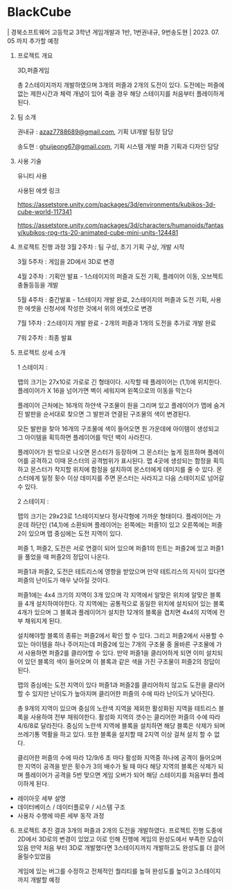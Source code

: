 # BlackCube
| 경북소프트웨어 고등학교 3학년 게임개발과 1반, 1번권내규, 9번송도현 | 
2023. 07. 05 까지 추가할 예정



1. 프로젝트 개요

   3D,퍼즐게임

   총 2스테이지까지 개발하였으며 3개의 퍼즐과 2개의 도전이 있다.
   도전에는 퍼즐에 없는 제한시간과 체력 개념이 있어 죽을 경우 해당 스테이지를 처음부터 플레이하게 된다.
  
2. 팀 소개

   권내규 : azaz7788689@gmail.com, 기획 UI개발 팀장 담당

   송도현 : ghuijeong67@gmail.com, 기획 시스템 개발 퍼즐 기획과 디자인 담당

3. 사용 기술

    유니티 사용



    사용된 에셋 링크

    https://assetstore.unity.com/packages/3d/environments/kubikos-3d-cube-world-117341

    https://assetstore.unity.com/packages/3d/characters/humanoids/fantasy/kubikos-rpg-rts-20-animated-cube-mini-units-124481

5. 프로젝트 진행 과정
   3월 2주차 : 팀 구성, 초기 기획 구상, 개발 시작

   3월 5주차 : 게임을 2D에서 3D로 변경

   4월 2주차 : 기획안 발표 - 1스테이지의 퍼즐과 도전 기획, 플레이어 이동, 오브젝트 충돌등등을 개발

   5월 4주차 : 중간발표 - 1스테이지 개발 완료, 2스테이지의 퍼즐과 도전 기획, 사용한 에셋을 신청서에 작성한 것에서 위의 에셋으로 변경

   7월 1주차 : 2스테이지 개발 완료 - 2개의 퍼즐과 1개의 도전을 추가로 개발 완료

   7워 2주차 : 최종 발표

   

7. 프로젝트 상세 소개

   1 스테이지 :

   맵의 크기는 27x10로 가로로 긴 형태이다. 시작할 때 플레이어는 (1,1)에 위치한다. 플레이어가 X 16을 넘어가면 벽이 세워지며 왼쪽으로의 이동을 막는다

   플레이어 근처에는 16개의 하얀색 구조물이 원을 그리며 있고 플레이어가 맵에 숨겨진 발판을 순서대로 찾으면 그 발판과 연결된 구조물의 색이 변경된다.

   모든 발판을 찾아 16개의 구조물에 색이 들어오면 원 가운데에 아이템이 생성되고 그 아이템을 획득하면 플레이어를 막던 벽이 사라진다.

   플레이어가 원 밖으로 나오면 몬스터가 등장하며 그 몬스터는 높게 점프하며 플레이어를 공격하고 이때 몬스터의 공격범위가 표시된다. 맵 4곳에 생성되는 함정을 획득하고 몬스터가 착지할 위치에 함정을 설치하여 몬스터에게 데미지를 줄 수 있다. 몬스터에게 일정 횟수 이상 데미지를 주면 몬스터는 사라지고 다음 스테이지로 넘어갈 수 있다.

   2 스테이지 :

   맵의 크기는 29x23로 1스테이지보다 정사각형에 가까운 형태이다. 플레이어는 가운데 하단인 (14,1)에 소환되며 플레이어는 왼쪽에는 퍼즐1이 있고 오른쪽에는 퍼즐2이 있으며 맵 중심에는 도전 지역이 있다.

   퍼즐 1, 퍼즐2, 도전은 서로 연결이 되어 있으며 퍼즐1의 힌트는 퍼즐2에 있고 퍼즐1을 풀었을 때 퍼즐2의 정답이 나온다.

   퍼즐1과 퍼즐2, 도전은 테트리스에 영향을 받았으며 만약 테트리스의 지식이 있다면 퍼즐의 난이도가 매우 낮아질 것이다.

   퍼즐1에는 4x4 크기의 지역이 3개 있으며 각 지역에서 알맞은 위치에 알맞은 블록을 4개 설치하여야한다. 각 지역에는 공통적으로 동일한 위치에 설치되어 있는 블록4개가 있으며 그 블록과 플레이어가 설치한 12개의 블록을 겹치면 4x4의 지역에 전부 채워지게 된다.

   설치해야할 블록의 종류는 퍼즐2에서 확인 할 수 있다. 그리고 퍼즐2에서 사용할 수 있는 아이템을 하나 주어지는데 퍼즐2에 있는 7개의 구조물 중 올바른 구조물에 가서 사용하면 퍼즐2를 클리어할 수 있다. 만약 퍼즐1을 클리어하게 되면 이미 설치되어 있던 블록의 색이 들어오며 이 블록과 같은 색을 가진 구조물이 퍼즐2의 정답이 된다.

   맵의 중심에는 도전 지역이 있다 퍼즐1과 퍼즐2를 클리어하지 않고도 도전을 클리어할 수 있지만 난이도가 높아지며 클리어한 퍼즐의 수에 따라 난이도가 낮아진다.

   총 9개의 지역이 있으며 중심의 노란색 지역을 제외한 활성화된 지역을 테트리스 블록을 사용하여 전부 채워야한다. 활성화 지역의 갯수는 클리어한 퍼즐의 수에 따라 4/6/8로 달라진다. 중심의 노란색 지역에 블록을 설치하면 해당 블록은 삭제가 되며 쓰레기통 역활을 하고 있다. 또한 블록을 설치할 때 2지역 이상 걸쳐 설치 할 수 없다.

   클리어한 퍼즐의 수에 따라 12/9/6 초 마다 활성화 지역중 하나에 공격이 들어오며 한 지역이 공격을 받은 횟수가 3의 배수가 될 때 마다 해당 지역의 블록은 삭제가 되며 플레이어가 공격을 5번 맞으면 게임 오버가 되어 해당 스테이지를 처음부터 플레이하게 된다.
 
  - 레이아웃 세부 설명
  - 데이터베이스 / 데이터플로우 / 시스템 구조
  - 사용자 수행에 따른 세부 동작 과정

6. 프로젝트 추진 결과
   3개의 퍼즐과 2개의 도전을 개발하였다.
   프로젝트 진행 도중에 2D에서 3D로의 변경이 있었고 이로 인해 진행에 게임의 완성도에서 부족한 모습이 있음
   만약 처음 부터 3D로 개발했다면 3스테이지까지 개발하고도 완성도를 더 끌어올릴수있었음

   게임에 있는 버그를 수정하고 전체적인 퀄리티를 높혀 완성도를 높이고 3스테이지까지 개발할 예정
